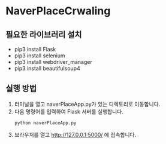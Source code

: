 # NaverPlaceCrwaling

## 필요한 라이브러리 설치
- pip3 install Flask
- pip3 install selenium
- pip3 install webdriver_manager
- pip3 install beautifulsoup4

## 실행 방법
1. 터미널을 열고 naverPlaceApp.py가 있는 디렉토리로 이동합니다.
2. 다음 명령어를 입력하여 Flask 서버를 실행합니다.
    `````
    python naverPlaceApp.py
4. 브라우저를 열고 http://127.0.0.1:5000/ 에 접속합니다.
